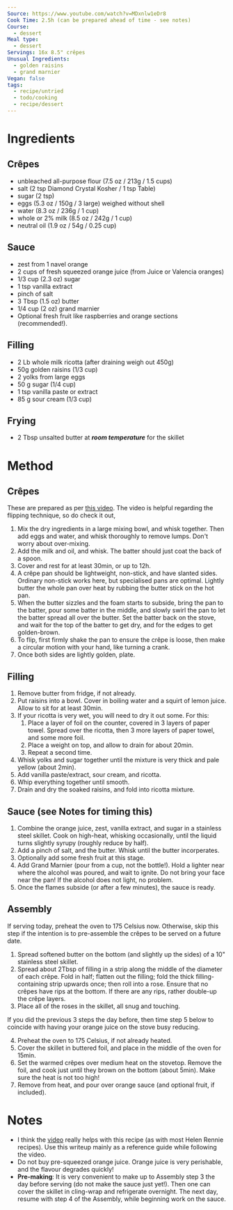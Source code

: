 ```yaml
---
Source: https://www.youtube.com/watch?v=MDxnlw1eDr8
Cook Time: 2.5h (can be prepared ahead of time - see notes)
Course:
  - dessert
Meal type:
  - dessert
Servings: 16x 8.5" crêpes
Unusual Ingredients:
  - golden raisins
  - grand marnier
Vegan: false
tags:
  - recipe/untried
  - todo/cooking
  - recipe/dessert
---
```

# Ingredients

## Crêpes

- unbleached all-purpose flour (7.5 oz / 213g / 1.5 cups)
- salt (2 tsp Diamond Crystal Kosher / 1 tsp Table)
- sugar (2 tsp)
- eggs (5.3 oz / 150g / 3 large) weighed without shell
- water (8.3 oz / 236g / 1 cup)
- whole or 2% milk (8.5 oz / 242g / 1 cup)
- neutral oil (1.9 oz / 54g / 0.25 cup)

## Sauce

- zest from 1 navel orange
- 2 cups of fresh squeezed orange juice (from Juice or Valencia oranges)
- 1/3 cup (2.3 oz) sugar
- 1 tsp vanilla extract
- pinch of salt
- 3 Tbsp (1.5 oz) butter
- 1/4 cup (2 oz) grand marnier
- Optional fresh fruit like raspberries and orange sections (recommended!).

## Filling

- 2 Lb whole milk ricotta (after draining weigh out 450g)
- 50g golden raisins (1/3 cup)
- 2 yolks from large eggs
- 50 g sugar (1/4 cup)
- 1 tsp vanilla paste or extract
- 85 g sour cream (1/3 cup)

## Frying

- 2 Tbsp unsalted butter at **_room temperature_** for the skillet

# Method

## Crêpes

These are prepared as per [this video](https://www.youtube.com/watch?v=yEV4Fmo2f54). The video is helpful regarding the flipping technique, so do check it out,

1. Mix the dry ingredients in a large mixing bowl, and whisk together. Then add eggs and water, and whisk thoroughly to remove lumps. Don't worry about over-mixing.
2. Add the milk and oil, and whisk. The batter should just coat the back of a spoon.
3. Cover and rest for at least 30min, or up to 12h.
4. A crêpe pan should be lightweight, non-stick, and have slanted sides. Ordinary non-stick works here, but specialised pans are optimal.  Lightly butter the whole pan over heat by rubbing the butter stick on the hot pan.
5. When the butter sizzles and the foam starts to subside, bring the pan to the batter, pour some batter in the middle, and slowly swirl the pan to let the batter spread all over the butter. Set the batter back on the stove, and wait for the top of the batter to get dry, and for the edges to get golden-brown.
6. To flip, first firmly shake the pan to ensure the crêpe is loose, then make a circular motion with your hand, like turning a crank.
7. Once both sides are lightly golden, plate.

## Filling

1. Remove butter from fridge, if not already.
2. Put raisins into a bowl. Cover in boiling water and a squirt of lemon juice. Allow to sit for at least 30min.
3. If your ricotta is very wet, you will need to dry it out some. For this:
	1. Place a layer of foil on the counter, covered in 3 layers of paper towel. Spread over the ricotta, then 3 more layers of paper towel, and some more foil. 
	2. Place a weight on top, and allow to drain for about 20min.
	3. Repeat a second time.
4. Whisk yolks and sugar together until the mixture is very thick and pale yellow (about 2min).
5. Add vanilla paste/extract, sour cream, and ricotta.
6. Whip everything together until smooth.
7. Drain and dry the soaked raisins, and fold into ricotta mixture.

## Sauce (see Notes for timing this)

1. Combine the orange juice, zest, vanilla extract, and sugar in a stainless steel skillet. Cook on high-heat, whisking occasionally, until the liquid turns slightly syrupy (roughly reduce by half).
2. Add a pinch of salt, and the butter. Whisk until the butter incorperates.
3. Optionally add some fresh fruit at this stage.
4. Add Grand Marnier (pour from a cup, not the bottle!). Hold a lighter near where the alcohol was poured, and wait to ignite. Do not bring your face near the pan! If the alcohol does not light, no problem.
5. Once the flames subside (or after a few minutes), the sauce is ready.

## Assembly

If serving today, preheat the oven to 175 Celsius now. Otherwise, skip this step if the intention is to pre-assemble the crêpes to be served on a future date.

1. Spread softened butter on the bottom (and slightly up the sides) of a 10" stainless steel skillet.
2. Spread about 2Tbsp of filling in a strip along the middle of the diameter of each crêpe. Fold in half; flatten out the filling; fold the thick filling-containing strip upwards once; then roll into a rose. Ensure that no crêpes have rips at the bottom. If there are any rips, rather double-up the crêpe layers.
3. Place all of the roses in the skillet, all snug and touching. 
   
If you did the previous 3 steps the day before, then time step 5 below to coincide with having your orange juice on the stove busy reducing.

4. Preheat the oven to 175 Celsius, if not already heated.
5. Cover the skillet in buttered foil, and place in the middle of the oven for 15min.
6. Set the warmed crêpes over medium heat on the stovetop. Remove the foil, and cook just until they brown on the bottom (about 5min). Make sure the heat is not too high!
7. Remove from heat, and pour over orange sauce (and optional fruit, if included).

# Notes

- I think the [video](https://www.youtube.com/watch?v=MDxnlw1eDr8) really helps with this recipe (as with most Helen Rennie recipes). Use this writeup mainly as a reference guide while following the video.
- Do not buy pre-squeezed orange juice. Orange juice is very perishable, and the flavour degrades quickly!
- **Pre-making**: It is very convenient to make up to Assembly step 3 the day before serving (do not make the sauce just yet!). Then one can cover the skillet in cling-wrap and refrigerate overnight. The next day, resume with step 4 of the Assembly, while beginning work on the sauce.
